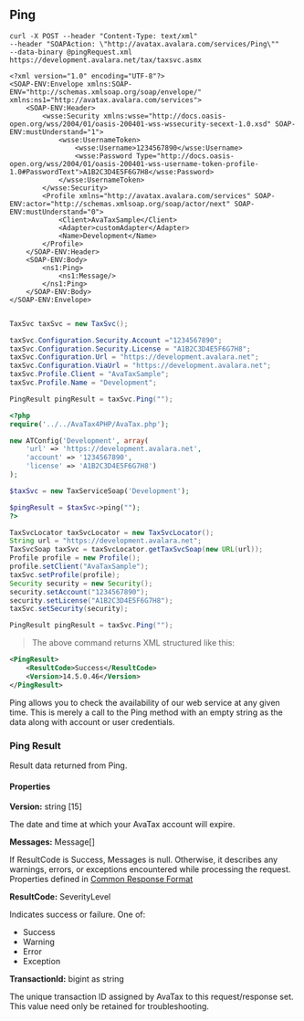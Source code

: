 ## Ping

```shell
curl -X POST --header "Content-Type: text/xml" 
--header "SOAPAction: \"http://avatax.avalara.com/services/Ping\"" 
--data-binary @pingRequest.xml https://development.avalara.net/tax/taxsvc.asmx

<?xml version="1.0" encoding="UTF-8"?>
<SOAP-ENV:Envelope xmlns:SOAP-ENV="http://schemas.xmlsoap.org/soap/envelope/" xmlns:ns1="http://avatax.avalara.com/services">
    <SOAP-ENV:Header>
        <wsse:Security xmlns:wsse="http://docs.oasis-open.org/wss/2004/01/oasis-200401-wss-wssecurity-secext-1.0.xsd" SOAP-ENV:mustUnderstand="1">
            <wsse:UsernameToken>
                <wsse:Username>1234567890</wsse:Username>
                <wsse:Password Type="http://docs.oasis-open.org/wss/2004/01/oasis-200401-wss-username-token-profile-1.0#PasswordText">A1B2C3D4E5F6G7H8</wsse:Password>
            </wsse:UsernameToken>
        </wsse:Security>
        <Profile xmlns="http://avatax.avalara.com/services" SOAP-ENV:actor="http://schemas.xmlsoap.org/soap/actor/next" SOAP-ENV:mustUnderstand="0">
            <Client>AvaTaxSample</Client>
            <Adapter>customAdapter</Adapter>
            <Name>Development</Name>
        </Profile>
    </SOAP-ENV:Header>
    <SOAP-ENV:Body>
        <ns1:Ping>
            <ns1:Message/>
        </ns1:Ping>
    </SOAP-ENV:Body>
</SOAP-ENV:Envelope>


```

```csharp
TaxSvc taxSvc = new TaxSvc();

taxSvc.Configuration.Security.Account ="1234567890";
taxSvc.Configuration.Security.License = "A1B2C3D4E5F6G7H8";
taxSvc.Configuration.Url = "https://development.avalara.net";
taxSvc.Configuration.ViaUrl = "https://development.avalara.net";
taxSvc.Profile.Client = "AvaTaxSample";
taxSvc.Profile.Name = "Development";

PingResult pingResult = taxSvc.Ping("");
```

```php
<?php
require('../../AvaTax4PHP/AvaTax.php');

new ATConfig('Development', array(
    'url' => 'https://development.avalara.net',
    'account' => '1234567890',
    'license' => 'A1B2C3D4E5F6G7H8')
);

$taxSvc = new TaxServiceSoap('Development');

$pingResult = $taxSvc->ping("");
?>
```

```java
TaxSvcLocator taxSvcLocator = new TaxSvcLocator();
String url = "https://development.avalara.net";
TaxSvcSoap taxSvc = taxSvcLocator.getTaxSvcSoap(new URL(url));
Profile profile = new Profile();
profile.setClient("AvaTaxSample");
taxSvc.setProfile(profile);
Security security = new Security();
security.setAccount("1234567890");
security.setLicense("A1B2C3D4E5F6G7H8");
taxSvc.setSecurity(security);

PingResult pingResult = taxSvc.Ping("");

```

> The above command returns XML structured like this:

```xml
<PingResult>
    <ResultCode>Success</ResultCode>
    <Version>14.5.0.46</Version>	
</PingResult>
```

Ping allows you to check the availability of our web service at any given time. This is merely a call to the Ping method with an empty string as the data along with account or user credentials.

### Ping Result

Result data returned from Ping.

#### Properties

**Version:** string [15]

The date and time at which your AvaTax account will expire.

**Messages:** Message[]

If ResultCode is Success, Messages is null. Otherwise, it describes any warnings, errors, or exceptions encountered while processing the request. Properties defined in <a title="Common Response Format" href="http://developer.avalara.com/api-docs/soap/shared-formats-and-methods#CommonResponseFormat" target="_parent">Common Response Format</a>

**ResultCode:** SeverityLevel

Indicates success or failure. One of:

* Success
* Warning
* Error
* Exception

**TransactionId:** bigint as string

The unique transaction ID assigned by AvaTax to this request/response set. This value need only be retained for troubleshooting.
